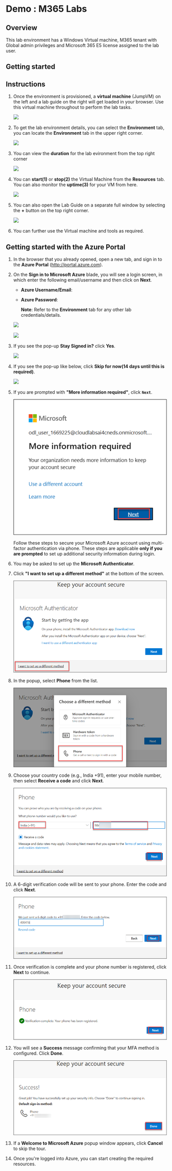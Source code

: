 # Demo : M365 Labs

## Overview
This lab environment has a Windows Virtual machine, M365 tenant with Global admin privileges and Microsoft 365 E5 license assigned to the lab user.

## Getting started

## Instructions

1. Once the environment is provisioned, a **virtual machine** (JumpVM) on the left and a lab guide on the right will get loaded in your browser. Use this virtual machine throughout to perform the lab tasks.

   ![](images/vmandguide-u.png)

2. To get the lab environment details, you can select the **Environment** tab, you can locate the **Environment** tab in the upper right corner.
   
   ![](images/environment-tab.png)

3. You can view the **duration** for the lab evironment from the top right corner

   ![](images/duration.png)

4. You can **start(1)** or **stop(2)** the Virtual Machine from the **Resources** tab. You can also monitor the **uptime(3)** for your VM from here.

   ![](images/resources-tab.png)

5. You can also open the Lab Guide on a separate full window by selecting the **+** button on the top right corner.

    ![](images/split-win.png)

6. You can further use the Virtual machine and tools as required.


## Getting started with the Azure Portal

1. In the browser that you already opened, open a new tab, and sign in to the **Azure Portal** (<http://portal.azure.com>).

1. On the **Sign in to Microsoft Azure** blade, you will see a login screen, in which enter the following email/username and then click on **Next**.  

   * **Azure Username/Email**:  <inject key="AzureAdUserEmail"></inject> 
   * **Azure Password**:  <inject key="AzureAdUserPassword"></inject>

        **Note**: Refer to the **Environment** tab for any other lab credentials/details.
        
    ![](images/image-004.jpg)
  
    ![](images/image-005.jpg)
  
1. If you see the pop-up **Stay Signed in?** click **Yes**.

    ![](images/image-006.jpg)

1. If you see the pop-up like below, click **Skip for now(14 days until this is required)**.

    ![](images/image004.png)

1. If you are prompted with **"More information required"**, click **`Next`**.

    ![Step 1](images/2025-04-03_17-45-50.png)

    Follow these steps to secure your Microsoft Azure account using multi-factor authentication via phone. These steps are applicable **only if you are prompted** to set up additional security information during login.

1. You may be asked to set up the **Microsoft Authenticator**.

1. Click **"I want to set up a different method"** at the bottom of the screen.

   ![Step 2](images/2025-04-03_17-46-15.png)

1. In the popup, select **Phone** from the list.

   ![Step 3](images/2025-04-03_17-46-25.png)

1. Choose your country code (e.g., India +91), enter your mobile number, then select **Receive a code** and click **Next**.

   ![Step 4](images/2025-04-03_17-46-44.png)

1. A 6-digit verification code will be sent to your phone. Enter the code and click **Next**.

    ![Step 5](images/2025-04-03_18-35-37.png)

1. Once verification is complete and your phone number is registered, click **Next** to continue.

    ![Step 5-u](images/verificationcomplete.png)

1. You will see a **Success** message confirming that your MFA method is configured. Click **Done**.

    ![Step 6](images/2025-04-03_18-36-21.png)

1. If a **Welcome to Microsoft Azure** popup window appears, click **Cancel** to skip the tour.

1. Once you're logged into Azure, you can start creating the required resources.



